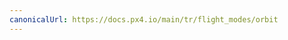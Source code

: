 ```yaml
---
canonicalUrl: https://docs.px4.io/main/tr/flight_modes/orbit
---
```


<Redirect to="../flight_modes_mc/orbit" />
